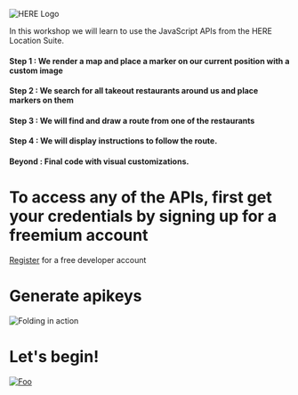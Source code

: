 ![HERE Logo](/img/titleImage.png) 

In this workshop we will learn to use the JavaScript APIs from the HERE Location Suite.

#### Step 1 : We render a map and place a marker on our current position with a custom image
#### Step 2 : We search for all takeout restaurants around us and place markers on them
#### Step 3 : We will find and draw a route from one of the restaurants
#### Step 4 : We will display instructions to follow the route.
#### Beyond : Final code with visual customizations.

# To access any of the APIs, first get your credentials by signing up for a freemium account

[Register](https://developer.here.com/freemium) for a free developer account</br>

# Generate apikeys
![Folding in action](/img/Day0Gif.gif)

# Let's begin!

[![Foo](/img/s1.png)](/Step1.md) 





